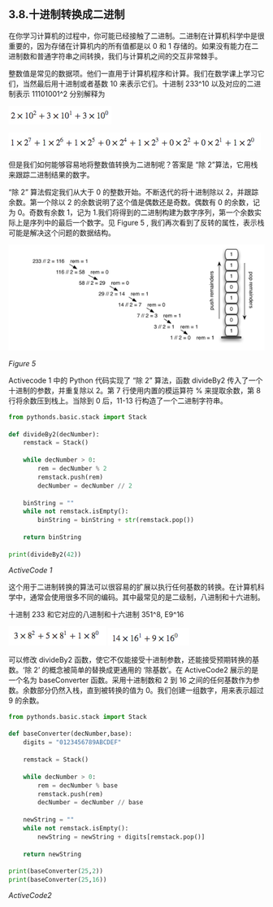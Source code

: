 ## 3.8.十进制转换成二进制

在你学习计算机的过程中，你可能已经接触了二进制。二进制在计算机科学中是很重要的，因为存储在计算机内的所有值都是以 0 和 1 存储的。如果没有能力在二进制数和普通字符串之间转换，我们与计算机之间的交互非常棘手。

整数值是常见的数据项。他们一直用于计算机程序和计算。我们在数学课上学习它们，当然最后用十进制或者基数 10 来表示它们。十进制 233^10 以及对应的二进制表示 11101001^2 分别解释为

![3.8.十进制转换成二进制.2](assets/3.8.%E5%8D%81%E8%BF%9B%E5%88%B6%E8%BD%AC%E6%8D%A2%E6%88%90%E4%BA%8C%E8%BF%9B%E5%88%B6.2.png)

![3.8.十进制转换成二进制.1](assets/3.8.%E5%8D%81%E8%BF%9B%E5%88%B6%E8%BD%AC%E6%8D%A2%E6%88%90%E4%BA%8C%E8%BF%9B%E5%88%B6.1.png)

但是我们如何能够容易地将整数值转换为二进制呢？答案是 “除 2”算法，它用栈来跟踪二进制结果的数字。

“除 2” 算法假定我们从大于 0 的整数开始。不断迭代的将十进制除以 2，并跟踪余数。第一个除以 2 的余数说明了这个值是偶数还是奇数。偶数有 0 的余数，记为 0。奇数有余数 1，记为 1.我们将得到的二进制构建为数字序列，第一个余数实际上是序列中的最后一个数字。见 Figure 5 , 我们再次看到了反转的属性，表示栈可能是解决这个问题的数据结构。

![3.8.十进制转换成二进制.figure5](assets/3.8.%E5%8D%81%E8%BF%9B%E5%88%B6%E8%BD%AC%E6%8D%A2%E6%88%90%E4%BA%8C%E8%BF%9B%E5%88%B6.figure5.png)


*Figure 5*

Activecode 1 中的 Python 代码实现了 “除 2” 算法，函数 divideBy2 传入了一个十进制的参数，并重复除以 2。第 7 行使用内置的模运算符 % 来提取余数，第 8 行将余数压到栈上。当除到 0 后，11-13 行构造了一个二进制字符串。

```` python
from pythonds.basic.stack import Stack

def divideBy2(decNumber):
    remstack = Stack()

    while decNumber > 0:
        rem = decNumber % 2
        remstack.push(rem)
        decNumber = decNumber // 2

    binString = ""
    while not remstack.isEmpty():
        binString = binString + str(remstack.pop())

    return binString

print(divideBy2(42))

````
*ActiveCode 1*

这个用于二进制转换的算法可以很容易的扩展以执行任何基数的转换。在计算机科学中，通常会使用很多不同的编码。其中最常见的是二级制，八进制和十六进制。

十进制 233 和它对应的八进制和十六进制 351^8, E9^16

![3.8.十进制转换成二进制.3](assets/3.8.%E5%8D%81%E8%BF%9B%E5%88%B6%E8%BD%AC%E6%8D%A2%E6%88%90%E4%BA%8C%E8%BF%9B%E5%88%B6.3.png)
![3.8.十进制转换成二进制.4](assets/3.8.%E5%8D%81%E8%BF%9B%E5%88%B6%E8%BD%AC%E6%8D%A2%E6%88%90%E4%BA%8C%E8%BF%9B%E5%88%B6.4.png)

可以修改 divideBy2 函数，使它不仅能接受十进制参数，还能接受预期转换的基数。‘除 2’ 的概念被简单的替换成更通用的 ‘除基数’。在 ActiveCode2 展示的是一个名为 baseConverter 函数。采用十进制数和 2 到 16 之间的任何基数作为参数。余数部分仍然入栈，直到被转换的值为 0。我们创建一组数字，用来表示超过 9 的余数。

```` python
from pythonds.basic.stack import Stack

def baseConverter(decNumber,base):
    digits = "0123456789ABCDEF"

    remstack = Stack()

    while decNumber > 0:
        rem = decNumber % base
        remstack.push(rem)
        decNumber = decNumber // base

    newString = ""
    while not remstack.isEmpty():
        newString = newString + digits[remstack.pop()]

    return newString

print(baseConverter(25,2))
print(baseConverter(25,16))
````
*ActiveCode2*







